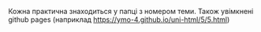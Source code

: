 Кожна практична знаходиться у папці з номером теми. Також увімкнені github pages (наприклад https://ymo-4.github.io/uni-html/5/5.html)
